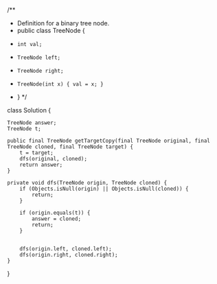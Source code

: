 /**
 * Definition for a binary tree node.
 * public class TreeNode {
 *     int val;
 *     TreeNode left;
 *     TreeNode right;
 *     TreeNode(int x) { val = x; }
 * }
 */

class Solution {
    
    TreeNode answer;
    TreeNode t;
    
    public final TreeNode getTargetCopy(final TreeNode original, final TreeNode cloned, final TreeNode target) {
        t = target;
        dfs(original, cloned);
        return answer;
    }
    
    private void dfs(TreeNode origin, TreeNode cloned) {
        if (Objects.isNull(origin) || Objects.isNull(cloned)) {
            return;
        }
        
        if (origin.equals(t)) {
            answer = cloned;
            return;
        }
        
        
        dfs(origin.left, cloned.left);
        dfs(origin.right, cloned.right);
    }
}

